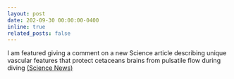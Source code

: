 ```yaml
---
layout: post
date: 202-09-30 00:00:00-0400
inline: true
related_posts: false
---
```


I am featured giving a comment on a new Science article describing unique vascular features that protect cetaceans brains from pulsatile flow during diving <a href="https://www.sciencenews.org/article/blood-vessels-dolphin-whale-brains-dives-retia-mirabilia">(Science News)</a>
